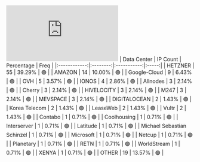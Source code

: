 ![Diagramm](https://github.com/111STAVR111/props/blob/main/Celestia/Mainnet/Decentralization/1/README.md)
| Data Center | IP Count | Percentage | Freq |
|:------------:|:--------:|:-----------:|:-----:|
| HETZNER | 55 | 39.29% | 🟢 |
| AMAZON | 14 | 10.00% | 🟢 |
| Google-Cloud | 9 | 6.43% | 🟢 |
| OVH | 5 | 3.57% | 🟢 |
| IONOS | 4 | 2.86% | 🟢 |
| Allnodes | 3 | 2.14% | 🟢 |
| Cherry | 3 | 2.14% | 🟢 |
| HIVELOCITY | 3 | 2.14% | 🟢 |
| M247 | 3 | 2.14% | 🟢 |
| MEVSPACE | 3 | 2.14% | 🟢 |
| DIGITALOCEAN | 2 | 1.43% | 🟢 |
| Korea Telecom | 2 | 1.43% | 🟢 |
| LeaseWeb | 2 | 1.43% | 🟢 |
| Vultr | 2 | 1.43% | 🟢 |
| Contabo | 1 | 0.71% | 🟢 |
| Coolhousing | 1 | 0.71% | 🟢 |
| Interserver | 1 | 0.71% | 🟢 |
| Latitude | 1 | 0.71% | 🟢 |
| Michael Sebastian Schinzel | 1 | 0.71% | 🟢 |
| Microsoft | 1 | 0.71% | 🟢 |
| Netcup | 1 | 0.71% | 🟢 |
| Planetary | 1 | 0.71% | 🟢 |
| RETN | 1 | 0.71% | 🟢 |
| WorldStream | 1 | 0.71% | 🟢 |
| XENYA | 1 | 0.71% | 🟢 |
| OTHER | 19 | 13.57% | 🟢 |
